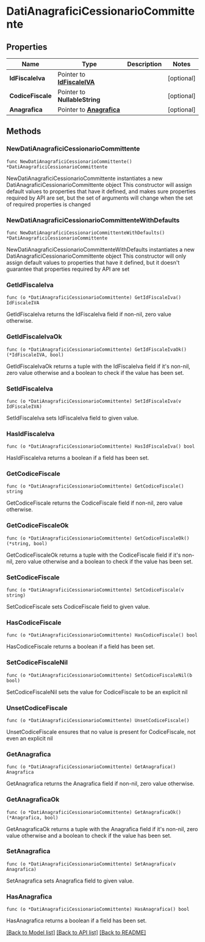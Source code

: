 # DatiAnagraficiCessionarioCommittente

## Properties

Name | Type | Description | Notes
------------ | ------------- | ------------- | -------------
**IdFiscaleIva** | Pointer to [**IdFiscaleIVA**](IdFiscaleIVA.md) |  | [optional] 
**CodiceFiscale** | Pointer to **NullableString** |  | [optional] 
**Anagrafica** | Pointer to [**Anagrafica**](Anagrafica.md) |  | [optional] 

## Methods

### NewDatiAnagraficiCessionarioCommittente

`func NewDatiAnagraficiCessionarioCommittente() *DatiAnagraficiCessionarioCommittente`

NewDatiAnagraficiCessionarioCommittente instantiates a new DatiAnagraficiCessionarioCommittente object
This constructor will assign default values to properties that have it defined,
and makes sure properties required by API are set, but the set of arguments
will change when the set of required properties is changed

### NewDatiAnagraficiCessionarioCommittenteWithDefaults

`func NewDatiAnagraficiCessionarioCommittenteWithDefaults() *DatiAnagraficiCessionarioCommittente`

NewDatiAnagraficiCessionarioCommittenteWithDefaults instantiates a new DatiAnagraficiCessionarioCommittente object
This constructor will only assign default values to properties that have it defined,
but it doesn't guarantee that properties required by API are set

### GetIdFiscaleIva

`func (o *DatiAnagraficiCessionarioCommittente) GetIdFiscaleIva() IdFiscaleIVA`

GetIdFiscaleIva returns the IdFiscaleIva field if non-nil, zero value otherwise.

### GetIdFiscaleIvaOk

`func (o *DatiAnagraficiCessionarioCommittente) GetIdFiscaleIvaOk() (*IdFiscaleIVA, bool)`

GetIdFiscaleIvaOk returns a tuple with the IdFiscaleIva field if it's non-nil, zero value otherwise
and a boolean to check if the value has been set.

### SetIdFiscaleIva

`func (o *DatiAnagraficiCessionarioCommittente) SetIdFiscaleIva(v IdFiscaleIVA)`

SetIdFiscaleIva sets IdFiscaleIva field to given value.

### HasIdFiscaleIva

`func (o *DatiAnagraficiCessionarioCommittente) HasIdFiscaleIva() bool`

HasIdFiscaleIva returns a boolean if a field has been set.

### GetCodiceFiscale

`func (o *DatiAnagraficiCessionarioCommittente) GetCodiceFiscale() string`

GetCodiceFiscale returns the CodiceFiscale field if non-nil, zero value otherwise.

### GetCodiceFiscaleOk

`func (o *DatiAnagraficiCessionarioCommittente) GetCodiceFiscaleOk() (*string, bool)`

GetCodiceFiscaleOk returns a tuple with the CodiceFiscale field if it's non-nil, zero value otherwise
and a boolean to check if the value has been set.

### SetCodiceFiscale

`func (o *DatiAnagraficiCessionarioCommittente) SetCodiceFiscale(v string)`

SetCodiceFiscale sets CodiceFiscale field to given value.

### HasCodiceFiscale

`func (o *DatiAnagraficiCessionarioCommittente) HasCodiceFiscale() bool`

HasCodiceFiscale returns a boolean if a field has been set.

### SetCodiceFiscaleNil

`func (o *DatiAnagraficiCessionarioCommittente) SetCodiceFiscaleNil(b bool)`

 SetCodiceFiscaleNil sets the value for CodiceFiscale to be an explicit nil

### UnsetCodiceFiscale
`func (o *DatiAnagraficiCessionarioCommittente) UnsetCodiceFiscale()`

UnsetCodiceFiscale ensures that no value is present for CodiceFiscale, not even an explicit nil
### GetAnagrafica

`func (o *DatiAnagraficiCessionarioCommittente) GetAnagrafica() Anagrafica`

GetAnagrafica returns the Anagrafica field if non-nil, zero value otherwise.

### GetAnagraficaOk

`func (o *DatiAnagraficiCessionarioCommittente) GetAnagraficaOk() (*Anagrafica, bool)`

GetAnagraficaOk returns a tuple with the Anagrafica field if it's non-nil, zero value otherwise
and a boolean to check if the value has been set.

### SetAnagrafica

`func (o *DatiAnagraficiCessionarioCommittente) SetAnagrafica(v Anagrafica)`

SetAnagrafica sets Anagrafica field to given value.

### HasAnagrafica

`func (o *DatiAnagraficiCessionarioCommittente) HasAnagrafica() bool`

HasAnagrafica returns a boolean if a field has been set.


[[Back to Model list]](../README.md#documentation-for-models) [[Back to API list]](../README.md#documentation-for-api-endpoints) [[Back to README]](../README.md)


